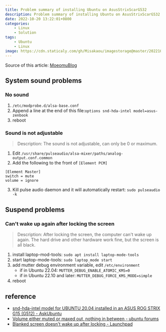 ```yaml
---
title: Problem summary of installing Ubuntu on AsusStrixScarG532
description: Problem summary of installing Ubuntu on AsusStrixScarG532
date: 2022-10-20 13:22:01+0800
categories:
    - Linux
    - Solution
tags:
    - Ubuntu
    - Linux
image: https://cdn.staticaly.com/gh/Misakaou/imagestorage@master/20221020/1880882405-install-Problem,-Ubuntu,-webpage-head-image.g4gmdlq05jc.webp
---
```


Source of this article: [MoeomuBlog](/posts/problem-summary-of-installing-ubuntu-on-asusstrixscarg532/)

## System sound problems

### No sound

1. `/etc/modprobe.d/alsa-base.conf`
2. Append a line at the end of this file:`options snd-hda-intel model=asus-zenbook`
3. reboot

### Sound is not adjustable

> Description: The sound is not adjustable, can only be 0 or maximum.

1. Edit `/usr/share/pulseaudio/alsa-mixer/paths/analog-output.conf.common`
2. Add the following to the front of `[Element PCM]`

  ```text
  [Element Master]
  switch = mute
  volume = ignore
  ```

3. Kill pulse audio daemon and it will automatically restart: `sudo pulseaudio -k`

## Suspend problems

### Can't wake up again after locking the screen

> Description: After locking the screen, the computer can't wake up again. The hard drive and other hardware work fine, but the screen is all black.

1. install laptop-mod-tools: `sudo apt install laptop-mode-tools`
2. start laptop-mode-tools: `sudo laptop_mode start`
3. add mutter debug environment variable, edit `/etc/environment`
   - if in Ubuntu 22.04: `MUTTER_DEBUG_ENABLE_ATOMIC_KMS=0`
   - if in Ubuntu 22.10 and later: `MUTTER_DEBUG_FORCE_KMS_MODE=simple`
4. reboot

## reference

- [snd-hda-intel model for UBUNTU 20.04 installed in an ASUS ROG STRIX G15 (G512) - AskUbuntu](https://askubuntu.com/questions/1288054/snd-hda-intel-model-for-ubuntu-20-04-installed-in-an-asus-rog-strix-g15-g512)
- [Volume either muted or maxed out, nothing in between - ubuntu forums](https://ubuntuforums.org/showthread.php?t=2414755)
- [Blanked screen doesn't wake up after locking - Launchpad](https://bugs.launchpad.net/ubuntu/+source/mutter/+bug/1968040)
